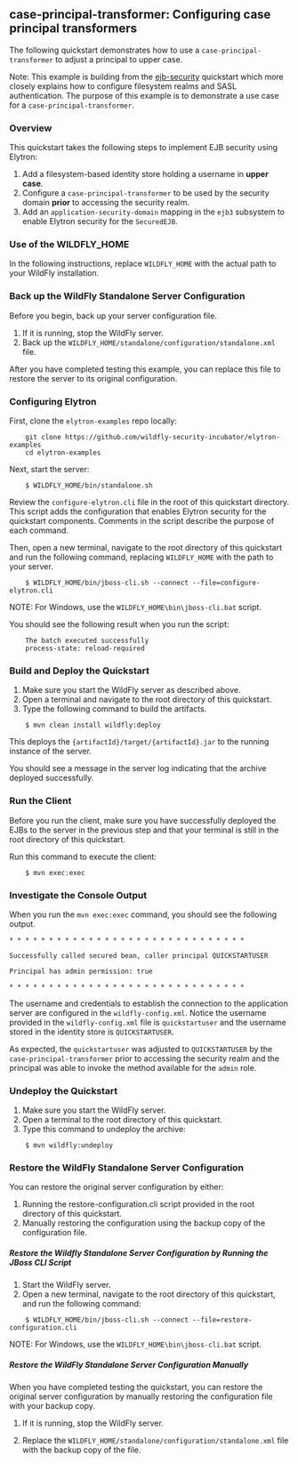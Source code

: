 ## case-principal-transformer:  Configuring case principal transformers

The following quickstart demonstrates how to use a ``case-principal-transformer`` to adjust a principal
to upper case. 

Note: This example is building from the [ejb-security](https://github.com/wildfly-security-incubator/elytron-examples/tree/master/ejb-security)
      quickstart which more closely explains how to configure filesystem realms and SASL authentication.
      The purpose of this example is to demonstrate a use case for a ``case-principal-transformer``.


### Overview

This quickstart takes the following steps to implement EJB security using Elytron:

1. Add a filesystem-based identity store holding a username in **upper case**.
2. Configure a ``case-principal-transformer`` to be used by the security domain **prior** to accessing the security realm.
3. Add an `application-security-domain` mapping in the `ejb3` subsystem to enable Elytron security for the `SecuredEJB`.


### Use of the WILDFLY_HOME

In the following instructions, replace ```WILDFLY_HOME``` with the actual path to your WildFly installation. 

### Back up the WildFly Standalone Server Configuration 

Before you begin, back up your server configuration file. 

1. If it is running, stop the WildFly server.
2. Back up the ```WILDFLY_HOME/standalone/configuration/standalone.xml``` file.

After you have completed testing this example, you can replace this file to restore the server to its original configuration. 


### Configuring Elytron

First, clone the ```elytron-examples``` repo locally:
```
    git clone https://github.com/wildfly-security-incubator/elytron-examples
    cd elytron-examples
```
Next, start the server:

```
    $ WILDFLY_HOME/bin/standalone.sh
```

Review the ```configure-elytron.cli``` file in the root of this quickstart directory. This script 
adds the configuration that enables Elytron security for the quickstart components. Comments in the script 
describe the purpose of each command. 

Then, open a new terminal, navigate to the root directory of this quickstart and run the following command, replacing ```WILDFLY_HOME```
with the path to your server. 

```
    $ WILDFLY_HOME/bin/jboss-cli.sh --connect --file=configure-elytron.cli
```

NOTE: For Windows, use the ```WILDFLY_HOME\bin\jboss-cli.bat``` script.

You should see the following result when you run the script:
```$xslt
    The batch executed successfully
    process-state: reload-required
```


### Build and Deploy the Quickstart
1. Make sure you start the WildFly server as described above. 
2. Open a terminal and navigate to the root directory of this quickstart.
3. Type the following command to build the artifacts. 
```$xslt
    $ mvn clean install wildfly:deploy
```

This deploys the ```{artifactId}/target/{artifactId}.jar``` to the running instance of the server.

You should see a message in the server log indicating that the archive deployed successfully. 

### Run the Client 
Before you run the client, make sure you have successfully deployed the EJBs to the server in the previous step and that your 
terminal is still in the root directory of this quickstart. 

Run this command to execute the client: 
```$xslt
    $ mvn exec:exec
```

### Investigate the Console Output
When you run the ```mvn exec:exec``` command, you should see the following output. 

```$xslt
* * * * * * * * * * * * * * * * * * * * * * * * * * * * * *

Successfully called secured bean, caller principal QUICKSTARTUSER

Principal has admin permission: true

* * * * * * * * * * * * * * * * * * * * * * * * * * * * * *
```
The username and credentials to establish the connection to the application server are configured in the 
`wildfly-config.xml`. Notice the username provided in the `wildfly-config.xml` file is `quickstartuser` 
and the username stored in the identity store is `QUICKSTARTUSER`. 

As expected, the `quickstartuser` was adjusted to `QUICKSTARTUSER` by the `case-principal-transformer` prior to accessing
the security realm and the principal was able to invoke the  method available for the `admin` role. 



###  Undeploy the Quickstart 
1. Make sure you start the WildFly server.
2. Open a terminal to the root directory of this quickstart. 
3. Type this command to undeploy the archive:
```$xslt
    $ mvn wildfly:undeploy
```

### Restore the WildFly Standalone Server Configuration 
You can restore the original server configuration by either: 
1. Running the restore-configuration.cli script provided in the root directory of this quickstart.
2. Manually restoring the configuration using the backup copy of the configuration file. 

##### Restore the Wildfly Standalone Server Configuration by Running the JBoss CLI Script 
1. Start the WildFly server. 
2. Open a new terminal, navigate to the root directory of this quickstart, and run the following command:
```$xslt
    $ WILDFLY_HOME/bin/jboss-cli.sh --connect --file=restore-configuration.cli
```

NOTE: For Windows, use the ```WILDFLY_HOME\bin\jboss-cli.bat``` script.

##### Restore the WildFly Standalone Server Configuration Manually 
When you have completed testing the quickstart, you can restore the original server configuration by manually restoring the configuration file with your backup copy.

1. If it is running, stop the WildFly server.

2. Replace the ```WILDFLY_HOME/standalone/configuration/standalone.xml``` file with the backup copy of the file.